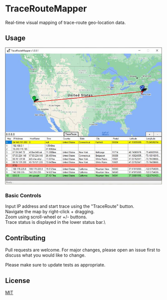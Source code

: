 # TraceRouteMapper
 Real-time visual mapping of trace-route geo-location data.
 
 ## Usage
 ![DemoTrace](https://github.com/bleichroeder/TraceRouteMapper/blob/main/Demo/googTracec.JPG?raw=true)
 ### Basic Controls
Input IP address and start trace using the "TraceRoute" button.\
Navigate the map by right-click + dragging.\
Zoom using scroll-wheel or +/- buttons.\
Trace status is displayed in the lower status bar.\

## Contributing
Pull requests are welcome. For major changes, please open an issue first to discuss what you would like to change.

Please make sure to update tests as appropriate.

## License
[MIT](https://choosealicense.com/licenses/mit/)
